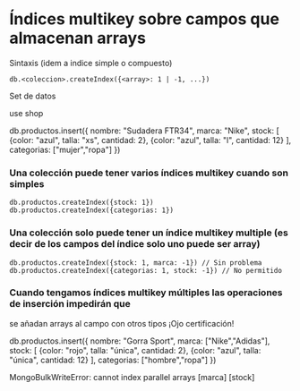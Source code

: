 # Índices multikey sobre campos que almacenan arrays
Sintaxis (idem a indice simple o compuesto)
```
db.<coleccion>.createIndex({<array>: 1 | -1, ...})
```

Set de datos

use shop

db.productos.insert({
    nombre: "Sudadera FTR34",
    marca: "Nike",
    stock: [
        {color: "azul", talla: "xs", cantidad: 2},
        {color: "azul", talla: "l", cantidad: 12}
    ],
    categorias: ["mujer","ropa"]
})


### Una colección puede tener varios índices multikey cuando son simples

```
db.productos.createIndex({stock: 1})
db.productos.createIndex({categorias: 1})
```

### Una colección solo puede tener un índice multikey multiple (es decir de los campos del índice solo uno puede ser array)

```
db.productos.createIndex({stock: 1, marca: -1}) // Sin problema
db.productos.createIndex({categorias: 1, stock: -1}) // No permitido
```

### Cuando tengamos índices multikey múltiples las operaciones de inserción impedirán que
se añadan arrays al campo con otros tipos ¡Ojo certificación!

db.productos.insert({
    nombre: "Gorra Sport",
    marca: ["Nike","Adidas"],
    stock: [
        {color: "rojo", talla: "única", cantidad: 2},
        {color: "azul", talla: "única", cantidad: 12}
    ],
    categorias: ["hombre","ropa"]
})

MongoBulkWriteError: cannot index parallel arrays [marca] [stock]
